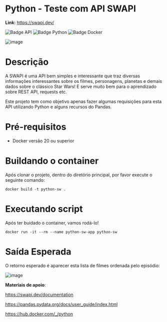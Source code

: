 # Python - Teste com API SWAPI
<b>Link:</b> https://swapi.dev/

![Badge API](http://img.shields.io/static/v1?label=API&message=SWAPI&color=GREEN&style=for-the-badge)
![Badge Python](http://img.shields.io/static/v1?label=PYTHON&message=V.3&color=blue&style=for-the-badge)
![Badge Docker](http://img.shields.io/static/v1?label=DOCKER&message=Container&color=blue&style=for-the-badge)

![image](https://github.com/gustcoder/python_sw/assets/52874054/ab12af76-766d-4069-8902-7facd845c96e)

<h1> Descrição </h1>

A SWAPI é uma API bem simples e interessante que traz diversas informações interessantes sobre os filmes, personagens, planetas e demais dados sobre o clássico Star Wars!
E serve muito bem para o aprendizado sobre REST API, requests etc.

Este projeto tem como objetivo apenas fazer algumas requisições para esta API utilizando Python e alguns recursos do Pandas.

<h1> Pré-requisitos </h1>

* Docker versão 20 ou superior

<h1> Buildando o container </h1>
Após clonar o projeto, dentro do diretório principal, por favor execute o seguinte comando:

```docker build -t python-sw .```

<h1> Executando script </h1>
Após ter buidado o container, vamos rodá-lo!

```docker run -it --rm --name python-sw-app python-sw```

<h1> Saída Esperada </h1>
O retorno esperado é aparecer esta lista de filmes ordenada pelo episódio:

![image](https://github.com/gustcoder/python_sw/assets/52874054/5004e93d-ea8d-4a58-9876-dac046b19200)

<b>Materiais de apoio</b>:

https://swapi.dev/documentation

https://pandas.pydata.org/docs/user_guide/index.html

https://hub.docker.com/_/python
